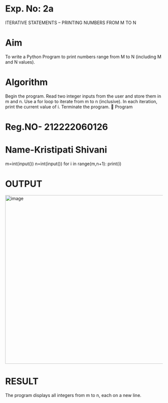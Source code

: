 # Exp. No: 2a
ITERATIVE STATEMENTS – PRINTING NUMBERS FROM M TO N
# Aim
To write a Python Program to print numbers range from M to N (including M and N values).

# Algorithm
Begin the program.
Read two integer inputs from the user and store them in m and n.
Use a for loop to iterate from m to n (inclusive).
In each iteration, print the current value of i.
Terminate the program.
🧾 Program
# Reg.NO- 212222060126
# Name-Kristipati Shivani
m=int(input())
n=int(input())
for i in range(m,n+1):
    print(i)

# OUTPUT
<img width="737" height="539" alt="image" src="https://github.com/user-attachments/assets/e51f413f-d6fa-4f37-8338-8f321528af2d" />

# RESULT
The program displays all integers from m to n, each on a new line.

